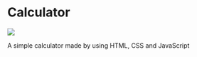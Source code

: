 
# Calculator


![](https://user-images.githubusercontent.com/94695669/222971366-964a59df-611a-4e63-b0ce-6a8556805abc.png)

A simple calculator made by using HTML, CSS and JavaScript
